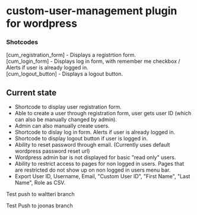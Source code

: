 # custom-user-management plugin for wordpress

### Shotcodes

[cum_registration_form] - Displays a registrtion form. <br/>
[cum_login_form] - Displays log in form, with remember me checkbox / Alerts if user is already logged in. <br/>
[cum_logout_button] - Displays a logout button. <br/>

## Current state

- Shortcode to display user registration form.
- Able to create a user through registration form, user gets user ID (which can also be manually changed by admin).
- Admin can also manually create users.
- Shortcode to dislay log in form. Alerts if user is already logged in.
- Shortcode to display logout button if user is logged in.
- Ability to reset password through email. (Currently uses default wordpress password reset url)
- Wordpress admin bar is not displayed for basic "read only" users.
- Ability to restrict access to pages for non logged in users. Pages that are restricted do not show up on non logged in users menu bar.
- Export User ID, Username, Email, "Custom User ID", "First Name", "Last Name", Role as CSV.

Test push to waltteri branch

Test Push to joonas branch
